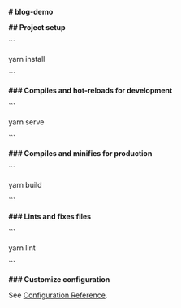 **# blog-demo**



**## Project setup**

\```

yarn install

\```



**### Compiles and hot-reloads for development**

\```

yarn serve

\```



**### Compiles and minifies for production**

\```

yarn build

\```



**### Lints and fixes files**

\```

yarn lint

\```



**### Customize configuration**

See [Configuration Reference](https://cli.vuejs.org/config/).